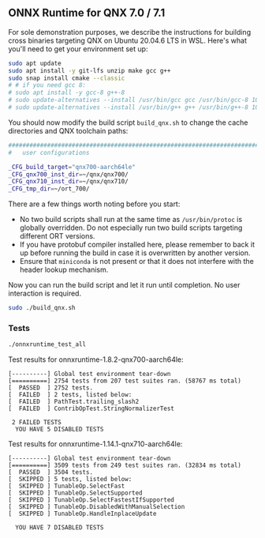 
## ONNX Runtime for QNX 7.0 / 7.1

For sole demonstration purposes, we describe the instructions for building
cross binaries targeting QNX on Ubuntu 20.04.6 LTS in WSL. Here's what you'll
need to get your environment set up:

```bash
sudo apt update
sudo apt install -y git-lfs unzip make gcc g++
sudo snap install cmake --classic
# # if you need gcc 8:
# sudo apt install -y gcc-8 g++-8
# sudo update-alternatives --install /usr/bin/gcc gcc /usr/bin/gcc-8 100
# sudo update-alternatives --install /usr/bin/g++ g++ /usr/bin/g++-8 100
```

You should now modify the build script `build_qnx.sh` to change the cache
directories and QNX toolchain paths:

```bash
###############################################################################
#   user configurations

_CFG_build_target="qnx700-aarch64le"
_CFG_qnx700_inst_dir=~/qnx/qnx700/
_CFG_qnx710_inst_dir=~/qnx/qnx710/
_CFG_tmp_dir=~/ort_700/
```

There are a few things worth noting before you start:

  - No two build scripts shall run at the same time as `/usr/bin/protoc` is
    globally overridden. Do not especially run two build scripts targeting
    different ORT versions.
  - If you have protobuf compiler installed here, please remember to back it up
    before running the build in case it is overwritten by another version.
  - Ensure that `miniconda` is not present or that it does not interfere with
    the header lookup mechanism.

Now you can run the build script and let it run until completion. No user
interaction is required.

```bash
sudo ./build_qnx.sh
```

### Tests

```bash
./onnxruntime_test_all
```

Test results for onnxruntime-1.8.2-qnx700-aarch64le:

```
[----------] Global test environment tear-down
[==========] 2754 tests from 207 test suites ran. (58767 ms total)
[  PASSED  ] 2752 tests.
[  FAILED  ] 2 tests, listed below:
[  FAILED  ] PathTest.trailing_slash2
[  FAILED  ] ContribOpTest.StringNormalizerTest

 2 FAILED TESTS
  YOU HAVE 5 DISABLED TESTS
```

Test results for onnxruntime-1.14.1-qnx710-aarch64le:

```
[----------] Global test environment tear-down
[==========] 3509 tests from 249 test suites ran. (32834 ms total)
[  PASSED  ] 3504 tests.
[  SKIPPED ] 5 tests, listed below:
[  SKIPPED ] TunableOp.SelectFast
[  SKIPPED ] TunableOp.SelectSupported
[  SKIPPED ] TunableOp.SelectFastestIfSupported
[  SKIPPED ] TunableOp.DisabledWithManualSelection
[  SKIPPED ] TunableOp.HandleInplaceUpdate

  YOU HAVE 7 DISABLED TESTS
```

